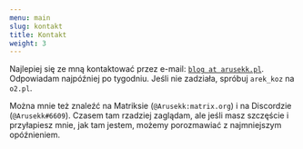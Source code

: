 ```yaml
---
menu: main
slug: kontakt
title: Kontakt
weight: 3
---
```


Najlepiej się ze mną kontaktować przez e-mail: [`blog at arusekk.pl`](mailto:blog@arusekk.pl).  Odpowiadam najpóźniej po tygodniu.
Jeśli nie zadziała, spróbuj `arek_koz` na `o2.pl`.

Można mnie też znaleźć na Matriksie (`@Arusekk:matrix.org`) i na Discordzie (`@Arusekk#6609`).
Czasem tam rzadziej zaglądam, ale jeśli masz szczęście i przyłapiesz mnie, jak tam jestem, możemy porozmawiać z najmniejszym opóźnieniem.
